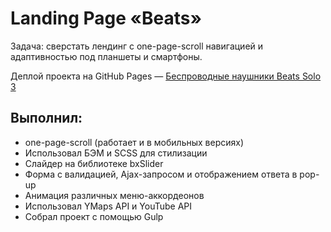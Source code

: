 # Landing Page «Beats»

Задача: сверстать лендинг с one-page-scroll навигацией и адаптивностью под планшеты и смартфоны.

Деплой проекта на GitHub Pages — [Беспроводные наушники Beats Solo 3](https://egorpariah.github.io/beats/)

## Выполнил:
- one-page-scroll (работает и в мобильных версиях)
- Использовал БЭМ и SCSS для стилизации
- Слайдер на библиотеке bxSlider
- Форма с валидацией, Ajax-запросом и отображением ответа в pop-up
- Анимация различных меню-аккордеонов
- Использовал YMaps API и YouTube API
- Собрал проект с помощью Gulp
